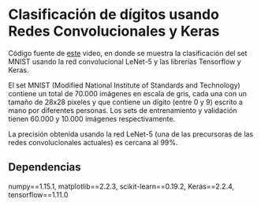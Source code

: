 # Clasificación de dígitos usando Redes Convolucionales y Keras

Código fuente de [este](https://youtu.be/SGoxsBgp3WM) video, en donde se muestra la clasificación del set MNIST usando la red convolucional LeNet-5 y las librerías Tensorflow y Keras.

El set MNIST (Modified National Institute of Standards and Technology) contiene un total de 70.000 imágenes en escala de gris, cada una con un tamaño de 28x28 pixeles y que contiene un dígito (entre 0 y 9) escrito a mano por diferentes personas. Los sets de entrenamiento y validación tienen 60.000 y 10.000 imágenes respectivamente.

La precisión obtenida usando la red LeNet-5 (una de las precursoras de las redes convolucionales actuales) es cercana al 99%.

## Dependencias
numpy==1.15.1, matplotlib==2.2.3, scikit-learn==0.19.2, Keras==2.2.4, tensorflow==1.11.0